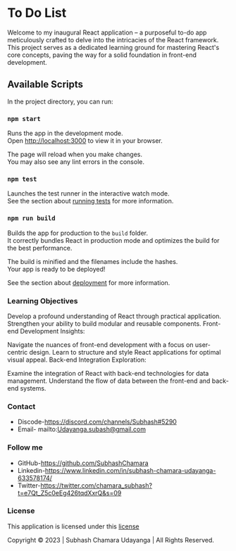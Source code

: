 # To Do List

Welcome to my inaugural React application – a purposeful to-do app meticulously crafted to delve into the intricacies of the React framework. This project serves as a dedicated learning ground for mastering React's core concepts, paving the way for a solid foundation in front-end development.

## Available Scripts

In the project directory, you can run:

### `npm start`

Runs the app in the development mode.\
Open [http://localhost:3000](http://localhost:3000) to view it in your browser.

The page will reload when you make changes.\
You may also see any lint errors in the console.

### `npm test`

Launches the test runner in the interactive watch mode.\
See the section about [running tests](https://facebook.github.io/create-react-app/docs/running-tests) for more information.

### `npm run build`

Builds the app for production to the `build` folder.\
It correctly bundles React in production mode and optimizes the build for the best performance.

The build is minified and the filenames include the hashes.\
Your app is ready to be deployed!

See the section about [deployment](https://facebook.github.io/create-react-app/docs/deployment) for more information.

### Learning Objectives

Develop a profound understanding of React through practical application.
Strengthen your ability to build modular and reusable components.
Front-end Development Insights:

Navigate the nuances of front-end development with a focus on user-centric design.
Learn to structure and style React applications for optimal visual appeal.
Back-end Integration Exploration:

Examine the integration of React with back-end technologies for data management.
Understand the flow of data between the front-end and back-end systems.

### Contact
 
-  Discode-https://discord.com/channels/Subhash#5290
-  Email-  mailto:Udayanga.subash@gmail.com
    
### Follow me

- GitHub-https://github.com/SubhashChamara
- Linkedin-https://www.linkedin.com/in/subhash-chamara-udayanga-633578174/
- Twitter-https://twitter.com/chamara_subhash?t=e7Qt_Z5c0eEg426tqdXxrQ&s=09

### License
This application is licensed under this [license](License.txt)

Copyright &copy; 2023 | Subhash Chamara Udayanga | All Rights Reserved.
